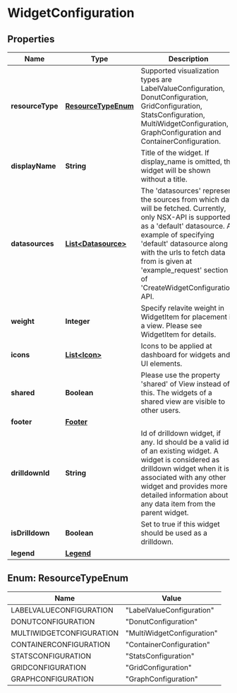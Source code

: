 # WidgetConfiguration

## Properties
Name | Type | Description | Notes
------------ | ------------- | ------------- | -------------
**resourceType** | [**ResourceTypeEnum**](#ResourceTypeEnum) | Supported visualization types are LabelValueConfiguration, DonutConfiguration, GridConfiguration, StatsConfiguration, MultiWidgetConfiguration, GraphConfiguration and ContainerConfiguration. | 
**displayName** | **String** | Title of the widget. If display_name is omitted, the widget will be shown without a title. |  [optional]
**datasources** | [**List&lt;Datasource&gt;**](Datasource.md) | The &#x27;datasources&#x27; represent the sources from which data will be fetched. Currently, only NSX-API is supported as a &#x27;default&#x27; datasource. An example of specifying &#x27;default&#x27; datasource along with the urls to fetch data from is given at &#x27;example_request&#x27; section of &#x27;CreateWidgetConfiguration&#x27; API. |  [optional]
**weight** | **Integer** | Specify relavite weight in WidgetItem for placement in a view. Please see WidgetItem for details. |  [optional]
**icons** | [**List&lt;Icon&gt;**](Icon.md) | Icons to be applied at dashboard for widgets and UI elements. |  [optional]
**shared** | **Boolean** | Please use the property &#x27;shared&#x27; of View instead of this. The widgets of a shared view are visible to other users. |  [optional]
**footer** | [**Footer**](Footer.md) |  |  [optional]
**drilldownId** | **String** | Id of drilldown widget, if any. Id should be a valid id of an existing widget. A widget is considered as drilldown widget when it is associated with any other widget and provides more detailed information about any data item from the parent widget. |  [optional]
**isDrilldown** | **Boolean** | Set to true if this widget should be used as a drilldown. |  [optional]
**legend** | [**Legend**](Legend.md) |  |  [optional]

<a name="ResourceTypeEnum"></a>
## Enum: ResourceTypeEnum
Name | Value
---- | -----
LABELVALUECONFIGURATION | &quot;LabelValueConfiguration&quot;
DONUTCONFIGURATION | &quot;DonutConfiguration&quot;
MULTIWIDGETCONFIGURATION | &quot;MultiWidgetConfiguration&quot;
CONTAINERCONFIGURATION | &quot;ContainerConfiguration&quot;
STATSCONFIGURATION | &quot;StatsConfiguration&quot;
GRIDCONFIGURATION | &quot;GridConfiguration&quot;
GRAPHCONFIGURATION | &quot;GraphConfiguration&quot;
